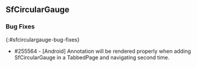 ## SfCircularGauge

### Bug Fixes
{:#sfcirculargauge-bug-fixes}

 * \#255564 - [Android] Annotation will be rendered properly when adding SfCircularGauge in a TabbedPage and navigating second time.